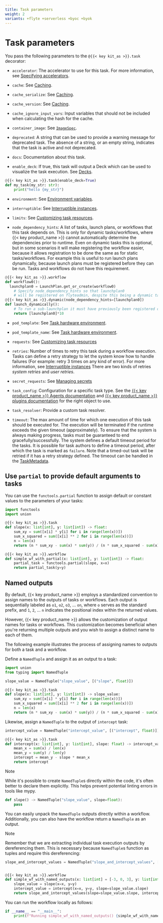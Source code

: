 ```yaml
---
title: Task parameters
weight: 2
variants: +flyte +serverless +byoc +byok
---
```


# Task parameters

You pass the following parameters to the `@{{< key kit_as >}}.task` decorator:

<!-- TODO: consider organizing by category rather than alphabetically. -->

* `accelerator`: The accelerator to use for this task.
  For more information, see [Specifying accelerators]().
  <!-- TODO: Add link to API -->

* `cache`: See [Caching](../caching.md).

* `cache_serialize`: See [Caching](../caching.md).

* `cache_version`: See [Caching](../caching.md).

* `cache_ignore_input_vars`: Input variables that should not be included when calculating the hash for the cache.

* `container_image`: See [`ImageSpec`](./task-software-environment/imagespec.md).

* `deprecated`: A string that can be used to provide a warning message for deprecated task.
  The absence of a string, or an empty string, indicates that the task is active and not deprecated.

* `docs`: Documentation about this task.

* `enable_deck`: If true, this task will output a Deck which can be used to visualize the task execution. See [Decks]().
  <!-- TODO: Add link -->

```python
@{{< key kit_as >}}.task(enable_deck=True)
def my_task(my_str: str):
    print("hello {my_str}")
```

* `environment`: See [Environment variables](./task-software-environment/environment-variables.md).

* `interruptible`: See [Interruptible instances](./task-hardware-environment/interruptible-instances.md).

* `limits`: See [Customizing task resources](./task-hardware-environment/customizing-task-resources.md).

* `node_dependency_hints`: A list of tasks, launch plans, or workflows that this task depends on.
  This is only for dynamic tasks/workflows, where {{< key product_name >}} cannot automatically determine the dependencies prior to runtime.
  Even on dynamic tasks this is optional, but in some scenarios it will make registering the workflow easier,
  because it allows registration to be done the same as for static tasks/workflows.
  For example this is useful to run launch plans dynamically, because launch plans must be registered before they can be run.
  Tasks and workflows do not have this requirement.

```python
@{{< key kit_as >}}.workflow
def workflow0():
  launchplan0 = LaunchPlan.get_or_create(workflow0)
    # Specify node_dependency_hints so that launchplan0
    # will be registered on flyteadmin, despite this being a dynamic task.
@{{< key kit_as >}}.dynamic(node_dependency_hints=[launchplan0])
def launch_dynamically():
    # To run a sub-launchplan it must have previously been registered on flyteadmin.
    return [launchplan0]*10
```

* `pod_template`: See [Task hardware environment](./task-hardware-environment/_index.md#pod_template-and-pod_template_name-task-parameters).

* `pod_template_name`: See [Task hardware environment](./task-hardware-environment/_index.md#pod_template-and-pod_template_name-task-parameters).

* `requests`: See [Customizing task resources](./task-hardware-environment/customizing-task-resources.md)

* `retries`: Number of times to retry this task during a workflow execution.
  Tasks can define a retry strategy to let the system know how to handle failures (For example: retry 3 times on any kind of error).
  For more information, see [Interruptible instances](./task-hardware-environment/interruptible-instances.md)
  There are two kinds of retries *system retries* and *user retries*.

* `secret_requests`: See [Managing secrets](../../development-cycle/managing-secrets.md)

* `task_config`: Configuration for a specific task type.
  See the [{{< key product_name >}} Agents documentation](../../integrations/agents/_index.md) and
  [{{< key product_name >}} plugins documentation]() for the right object to use.
  <!-- TODO: Add link to API -->

* `task_resolver`: Provide a custom task resolver.

* `timeout`: The max amount of time for which one execution of this task should be executed for.
  The execution will be terminated if the runtime exceeds the given timeout (approximately).
  To ensure that the system is always making progress, tasks must be guaranteed to end gracefully/successfully.
  The system defines a default timeout period for the tasks.
  It is possible for task authors to define a timeout period, after which the task is marked as `failure`.
  Note that a timed-out task will be retried if it has a retry strategy defined.
  The timeout can be handled in the
  [TaskMetadata]().
  <!-- TODO: Add link to API -->

## Use `partial` to provide default arguments to tasks

You can use the `functools.partial` function to assign default or constant values to the parameters of your tasks:
```python
import functools
import union

@{{< key kit_as >}}.task
def slope(x: list[int], y: list[int]) -> float:
    sum_xy = sum([x[i] * y[i] for i in range(len(x))])
    sum_x_squared = sum([x[i] ** 2 for i in range(len(x))])
    n = len(x)
    return (n * sum_xy - sum(x) * sum(y)) / (n * sum_x_squared - sum(x) ** 2)

@{{< key kit_as >}}.workflow
def simple_wf_with_partial(x: list[int], y: list[int]) -> float:
    partial_task = functools.partial(slope, x=x)
    return partial_task(y=y)
```

## Named outputs

By default, {{< key product_name >}} employs a standardized convention to assign names to the outputs of tasks or workflows.
Each output is sequentially labeled as `o1`, `o2`, `o3`, ... `on`, where `o` serves as the standard prefix,
and `1`, `2`, ... `n` indicates the positional index within the returned values.

However, {{< key product_name >}} allows the customization of output names for tasks or workflows.
This customization becomes beneficial when you're returning multiple outputs
and you wish to assign a distinct name to each of them.

The following example illustrates the process of assigning names to outputs for both a task and a workflow.


Define a `NamedTuple` and assign it as an output to a task:

```python
import union
from typing import NamedTuple

slope_value = NamedTuple("slope_value", [("slope", float)])

@{{< key kit_as >}}.task
def slope(x: list[int], y: list[int]) -> slope_value:
    sum_xy = sum([x[i] * y[i] for i in range(len(x))])
    sum_x_squared = sum([x[i] ** 2 for i in range(len(x))])
    n = len(x)
    return (n * sum_xy - sum(x) * sum(y)) / (n * sum_x_squared - sum(x) ** 2)
```

Likewise, assign a `NamedTuple` to the output of `intercept` task:

```python
intercept_value = NamedTuple("intercept_value", [("intercept", float)])

@{{< key kit_as >}}.task
def intercept(x: list[int], y: list[int], slope: float) -> intercept_value:
    mean_x = sum(x) / len(x)
    mean_y = sum(y) / len(y)
    intercept = mean_y - slope * mean_x
    return intercept
```

> [!NOTE]
> While it's possible to create `NamedTuple`s directly within the code,
> it's often better to declare them explicitly. This helps prevent potential linting errors in tools like mypy.
>
> ```python
> def slope() -> NamedTuple("slope_value", slope=float):
>     pass
> ```

You can easily unpack the `NamedTuple` outputs directly within a workflow.
Additionally, you can also have the workflow return a `NamedTuple` as an output.

> [!NOTE]
> Remember that we are extracting individual task execution outputs by dereferencing them.
> This is necessary because `NamedTuple`s function as tuples and require this dereferencing:

```python
slope_and_intercept_values = NamedTuple("slope_and_intercept_values", [("slope", float), ("intercept", float)])


@{{< key kit_as >}}.workflow
def simple_wf_with_named_outputs(x: list[int] = [-3, 0, 3], y: list[int] = [7, 4, -2]) -> slope_and_intercept_values:
    slope_value = slope(x=x, y=y)
    intercept_value = intercept(x=x, y=y, slope=slope_value.slope)
    return slope_and_intercept_values(slope=slope_value.slope, intercept=intercept_value.intercept)

```

You can run the workflow locally as follows:

```python
if __name__ == "__main__":
    print(f"Running simple_wf_with_named_outputs() {simple_wf_with_named_outputs()}")
```
